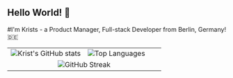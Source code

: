 ## Hello World! 👋

#I'm Krists - a Product Manager, Full-stack Developer from Berlin, Germany! 🇩🇪

<table width="100%">
  <tr>
    <td width="50%">
      <img src="https://github-readme-stats.vercel.app/api?username=hesersu&show_icons=true&locale=en&theme=tokyonight" alt="Krist's GitHub stats" />
    </td>
    <td width="50%">
      <img src="https://github-readme-stats.vercel.app/api/top-langs?username=hesersu&layout=compact&langs_count=7&theme=tokyonight" alt="Top Languages" />
    </td>
  </tr>
  <tr>
    <td colspan="2" align="center">
      <img src="https://github-readme-streak-stats.herokuapp.com/?user=hesersu&theme=tokyonight" alt="GitHub Streak" />
    </td>
  </tr>
</table>
